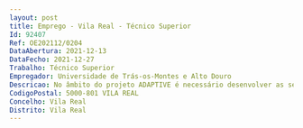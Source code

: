 ```yaml
--- 
layout: post
title: Emprego - Vila Real - Técnico Superior
Id: 92407
Ref: OE202112/0204
DataAbertura: 2021-12-13
DataFecho: 2021-12-27
Trabalho: Técnico Superior
Empregador: Universidade de Trás-os-Montes e Alto Douro
Descricao: No âmbito do projeto ADAPTIVE é necessário desenvolver as seguintes tarefas  Ensaios de desenvolvimento •	Validação geométrica experimental •	Ensaios experimentais •	Adaptações iterativas.Análise do ciclo de vida •Desenvolvimento de ferramenta de avaliação da sustentabilidade do sistema •Desenvolvimento do perfil de sustentabilidade do sistema componentes.Disseminação e comunicação de resultados •Participação em Conferências com apresentação de conteúdos •Manutenção do website.
CodigoPostal: 5000-801 VILA REAL
Concelho: Vila Real
Distrito: Vila Real
--- 
```

